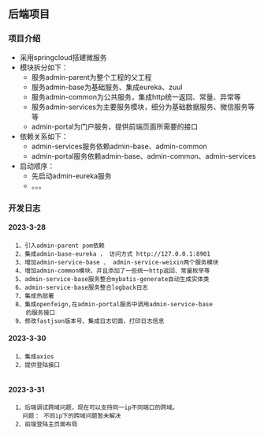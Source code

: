 ## 后端项目

### 项目介绍

- 采用springcloud搭建微服务
- 模块拆分如下：<br>
    - 服务admin-parent为整个工程的父工程
    - 服务admin-base为基础服务、集成eureka、zuul
    - 服务admin-common为公共服务，集成http统一返回、常量、异常等
    - 服务admin-services为主要服务模块，细分为基础数据服务、微信服务等等
    - admin-portal为门户服务，提供前端页面所需要的接口 </br>
- 依赖关系如下：<br>
    - admin-services服务依赖admin-base、admin-common
    - admin-portal服务依赖admin-base、admin-common、admin-services
- 启动顺序：<br>
    - 先启动admin-eureka服务
    - 。。。

### 开发日志
#### 2023-3-28
```
  1、引入admin-parent pom依赖
  2、集成admin-base-eureka ， 访问方式 http://127.0.0.1:8901
  3、增加admin-service-base 、 admin-service-weixin两个服务模块
  4、增加admin-common模块，并且添加了一些统一http返回、常量枚举等
  5、admin-service-base服务整合mybatis-generate自动生成实体类
  6、admin-service-base服务整合logback日志
  7、集成热部署
  8、集成openfeign,在admin-portal服务中调用admin-service-base
     的服务接口
  9、修改fastjson版本号、集成日志切面，打印日志信息
```
#### 2023-3-30
```
  1、集成axios
  2、提供登陆接口
 
```

#### 2023-3-31
```
  1、后端调试跨域问题，现在可以支持同一ip不同端口的跨域。
    问题： 不同ip下的跨域问题暂未解决
  2、前端登陆主页面布局 
```


